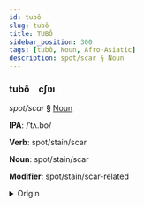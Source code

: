 ```yaml
---
id: tubô
slug: tubô
title: TUBÔ
sidebar_position: 300
tags: [tubô, Noun, Afro-Asiatic]
description: spot/scar § Noun
---
```


### tubô&emsp;<span kind="abugida">cʃʋı</span>

*spot/scar* **§** [Noun](../../tags/Noun)

**IPA**: /ˈtʌ.bo/

**Verb**: spot/stain/scar

**Noun**: spot/stain/scar

**Modifier**: spot/stain/scar-related

<details>
    <summary>Origin</summary>
    Hausa tabṑ [tə́.bòː]<br/>
    <em>Afro-Asiatic Language Family</em>
</details>